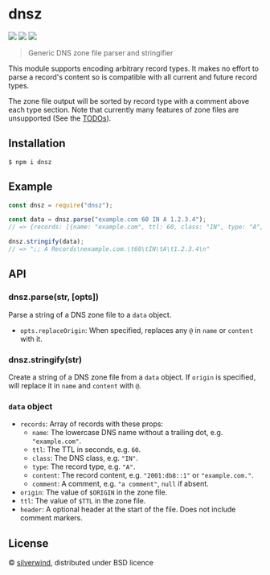# dnsz
[![](https://img.shields.io/npm/v/dnsz.svg?style=flat)](https://www.npmjs.org/package/dnsz) [![](https://img.shields.io/npm/dm/dnsz.svg)](https://www.npmjs.org/package/dnsz) [![](https://api.travis-ci.org/silverwind/dnsz.svg?style=flat)](https://travis-ci.org/silverwind/dnsz)

> Generic DNS zone file parser and stringifier

This module supports encoding arbitrary record types. It makes no effort to parse a record's content so is compatible with all current and future record types.

The zone file output will be sorted by record type with a comment above each type section. Note that currently many features of zone files are unsupported (See the [TODOs](index.js)).

## Installation

```
$ npm i dnsz
```

## Example

```js
const dnsz = require("dnsz");

const data = dnsz.parse("example.com 60 IN A 1.2.3.4");
// => {records: [{name: "example.com", ttl: 60, class: "IN", type: "A", content: "1.2.3.4"}]}

dnsz.stringify(data);
// => ";; A Records\nexample.com.\t60\tIN\tA\t1.2.3.4\n"
```

## API
### dnsz.parse(str, [opts])

Parse a string of a DNS zone file to a `data` object.

- `opts.replaceOrigin`: When specified, replaces any `@` in `name` or `content` with it.

### dnsz.stringify(str)

Create a string of a DNS zone file from a `data` object. If `origin` is specified, will
replace it in `name` and `content` with `@`.

### `data` object

- `records`: Array of records with these props:
  - `name`: The lowercase DNS name without a trailing dot, e.g. `"example.com"`.
  - `ttl`: The TTL in seconds, e.g. `60`.
  - `class`: The DNS class, e.g. `"IN"`.
  - `type`: The record type, e.g. `"A"`.
  - `content`: The record content, e.g. `"2001:db8::1"` or `"example.com."`.
  - `comment`: A comment, e.g. `"a comment"`, `null` if absent.
- `origin`: The value of `$ORIGIN` in the zone file.
- `ttl`: The value of `$TTL` in the zone file.
- `header`: A optional header at the start of the file. Does not include comment markers.

## License

© [silverwind](https://github.com/silverwind), distributed under BSD licence
